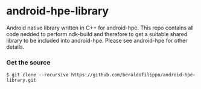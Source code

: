# android-hpe-library
Android native library written in C++ for android-hpe. This repo contains all code nedded to perform ndk-build and therefore to get a suitable shared library to be included into android-hpe.
Please see android-hpe for other details.
### Get the source
    $ git clone --recursive https://github.com/beraldofilippo/android-hpe-library.git
